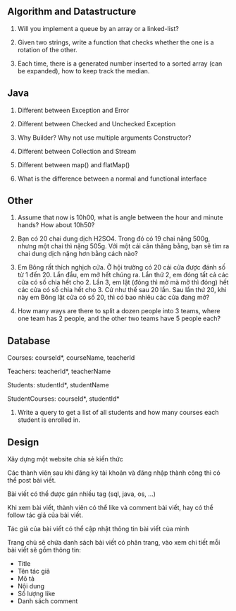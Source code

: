 ## Algorithm and Datastructure

1. Will you implement a queue by an array or a linked-list?

2. Given two strings, write a function that checks whether the one is a rotation of the other.

3. Each time, there is a generated number inserted to a sorted array (can be expanded), how to keep track the median.

## Java

1. Different between Exception and Error

2. Different between Checked and Unchecked Exception

3. Why Builder? Why not use multiple arguments Constructor?

3. Different between Collection and Stream

4. Different between map() and flatMap()

5. What is the difference between a normal and functional interface


## Other

1. Assume that now is 10h00, what is angle between the hour and minute hands? How about 10h50?

2. Bạn có 20 chai dung dịch H2SO4. Trong đó có 19 chai nặng 500g, nhưng một chai thì nặng 505g. Với một cái cân thăng bằng, bạn sẽ tìm ra chai dung dịch nặng hơn bằng cách nào?

3. Em Bông rất thích nghịch cửa. Ở hội trường có 20 cái cửa được đánh số từ 1 đến 20. Lần đầu, em mở hết chúng ra. Lần thứ 2, em đóng tất cả các cửa có số chia hết cho 2. Lần 3, em lật (đóng thì mở mà mở thì đóng) hết các cửa có số chia hết cho 3. Cứ như thế sau 20 lần. Sau lần thứ 20, khi này em Bông lật cửa có số 20, thì có bao nhiêu các cửa đang mở?

4. How many ways are there to split a dozen people into 3 teams, where one team has 2 people, and the other two teams have 5 people each?


## Database

Courses: courseId*, courseName, teacherId

Teachers: teacherId*, teacherName

Students: studentId*, studentName

StudentCourses: courseId*, studentId*

1. Write a query to get a list of all students and how many courses each student is enrolled in.

## Design

Xây dựng một website chia sẻ kiến thức

Các thành viên sau khi đăng ký tài khoản và đăng nhập thành công thì có thể post bài viết.

Bài viết có thể được gán nhiều tag (sql, java, os, ...)

Khi xem bài viết, thành viên có thể like và comment bài viết, hay có thể follow tác giả của bài viết.

Tác giả của bài viết có thể cập nhật thông tin bài viết của mình

Trang chủ sẽ chứa danh sách bài viết có phân trang, vào xem chi tiết mỗi bài viết sẽ gồm thông tin:
* Title
* Tên tác giả
* Mô tả
* Nội dung
* Số lượng like
* Danh sách comment
